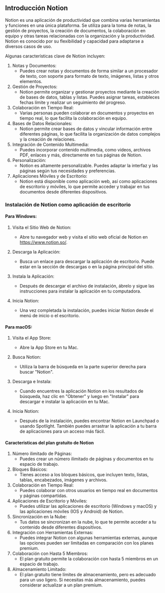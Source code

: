 
## Introducción Notion

Notion es una aplicación de productividad que combina varias herramientas y funciones en una única plataforma. Se utiliza para la toma de notas, la gestión de proyectos, la creación de documentos, la colaboración en equipo y otras tareas relacionadas con la organización y la productividad. Notion es conocido por su flexibilidad y capacidad para adaptarse a diversos casos de uso.

Algunas características clave de Notion incluyen:

1. Notas y Documentos:
    - Puedes crear notas y documentos de forma similar a un procesador de texto, con soporte para formato de texto, imágenes, listas y otros elementos.
2. Gestión de Proyectos:
    - Notion permite organizar y gestionar proyectos mediante la creación de bases de datos, tablas y listas. Puedes asignar tareas, estableces fechas límite y realizar un seguimiento del progreso.
3. Colaboración en Tiempo Real:
    - Varias personas pueden colaborar en documentos y proyectos en tiempo real, lo que facilita la colaboración en equipo.
4. Bases de Datos Relacionales:
    - Notion permite crear bases de datos y vincular información entre diferentes páginas, lo que facilita la organización de datos complejos y la creación de relaciones.
5. Integración de Contenido Multimedia:
    - Puedes incorporar contenido multimedia, como videos, archivos PDF, enlaces y más, directamente en tus páginas de Notion.
6. Personalización:
    - Notion es altamente personalizable. Puedes adaptar la interfaz y las páginas según tus necesidades y preferencias.
7. Aplicaciones Móviles y de Escritorio:
    - Notion está disponible como aplicación web, así como aplicaciones de escritorio y móviles, lo que permite acceder y trabajar en tus documentos desde diferentes dispositivos.

### Instalación de Notion como aplicación de escritorio

#### Para Windows:

1. Visita el Sitio Web de Notion:
    - Abre tu navegador web y visita el sitio web oficial de Notion en https://www.notion.so/.

2. Descarga la Aplicación:
    - Busca un enlace para descargar la aplicación de escritorio. Puede estar en la sección de descargas o en la página principal del sitio.

3. Instala la Aplicación:
    - Después de descargar el archivo de instalación, ábrelo y sigue las instrucciones para instalar la aplicación en tu computadora.

4. Inicia Notion:
    - Una vez completada la instalación, puedes iniciar Notion desde el menú de inicio o el escritorio.

#### Para macOS:

1. Visita el App Store:
    - Abre la App Store en tu Mac.

2. Busca Notion:
    - Utiliza la barra de búsqueda en la parte superior derecha para buscar "Notion".

3. Descarga e Instala:
    - Cuando encuentres la aplicación Notion en los resultados de búsqueda, haz clic en "Obtener" y luego en "Instalar" para descargar e instalar la aplicación en tu Mac.

4. Inicia Notion:
    - Después de la instalación, puedes encontrar Notion en Launchpad o usando Spotlight. También puedes arrastrar la aplicación a tu barra de aplicaciones para un acceso más fácil.

#### Caracteristicas del plan gratuito de Notion

1. Número ilimitado de Páginas:
    - Puedes crear un número ilimitado de páginas y documentos en tu espacio de trabajo.
2. Bloques Básicos:
    - Tienes acceso a los bloques básicos, que incluyen texto, listas, tablas, encabezados, imágenes y archivos.
3. Colaboración en Tiempo Real:
    - Puedes colaborar con otros usuarios en tiempo real en documentos y páginas compartidas.
4. Aplicaciones de Escritorio y Móviles:
    - Puedes utilizar las aplicaciones de escritorio (Windows y macOS) y las aplicaciones móviles (IOS y Android) de Notion.
5. Sincronización en la Nube:
    - Tus datos se sincronizan en la nube, lo que te permite acceder a tu contenido desde diferentes dispositivos.
6. Integración con Herramientas Externas:
    - Puedes integrar Notion con algunas herramientas externas, aunque las opciones pueden ser limitadas en comparación con los planes premium.
7. Colaboración con Hasta 5 Miembros:
    - El plan gratuito permite la colaboración con hasta 5 miembros en un espacio de trabajo.
8. Almacenamiento Limitado:
    - El plan gratuito tiene límites de almacenamiento, pero es adecuado para un uso ligero. Si necesitas más almacenamiento, puedes considerar actualizar a un plan premium.